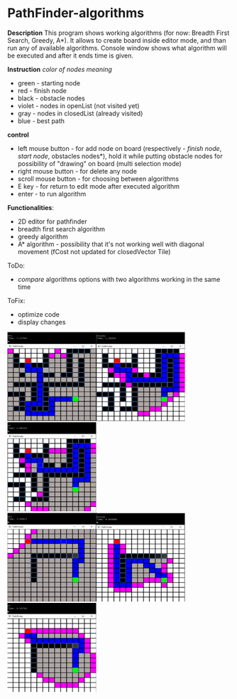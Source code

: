 # PathFinder-algorithms

**Description**
This program shows working algorithms (for now: Breadth First Search, Greedy, A*). It allows to create board inside editor mode, and than run any of available algorithms. Console window shows what algorithm will be executed and after it ends time is given.

**Instruction**
*color of nodes meaning*
- green - starting node
- red - finish node
- black - obstacle nodes
- violet - nodes in openList (not visited yet)
- gray - nodes in closedList (already visited)
- blue - best path

**control**
- left mouse button - for add node on board (respectively - *finish node*, *start node*, obstacles nodes*), hold it while putting obstacle nodes for possibility of "drawing" on board (multi selection mode)
- right mouse button - for delete any node
- scroll mouse button - for choosing between algorithms
- E key - for return to edit mode after executed algorithm
- enter - to run algorithm

**Functionalities**:
- 2D editor for pathfinder
- breadth first search algorithm
- greedy algorithm 
- A* algorithm - possibility that it's not working well with diagonal movement (fCost not updated for closedVector Tile)

ToDo:
- *compare* algorithms options with two algorithms working in the same time

ToFix:
- optimize code
- display changes

<div class="content-center">
  <div style="float: left;" id="cc-profile-image"><img src="images/Greedy 1.png" alt="Image" width="200" height="200"/> </a>
    <div style="float: left;" id="cc-profile-image"><img src="images/BFS 1.png" alt="Image" width="200" height="200"/> </a>
      <div id="cc-profile-image"><img src="images/A_star 1.png" alt="Image" width="200" height="200"/></a>
      </div>
    </div>
  </div>
</div>
<div class="content-center">
  <div style="float: left;" id="cc-profile-image"><img src="images/Greedy 2.png" alt="Image" width="200" height="200"/> </a>
    <div style="float: left;" id="cc-profile-image"><img src="images/BFS 2.png" alt="Image" width="200" height="200"/></a>
      <div id="cc-profile-image"><img src="images/A_star 2.png" alt="Image" width="200" height="200"/></a>
      </div>
    </div>
  </div>
</div>
